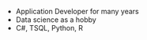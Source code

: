 <ul>
  <li>Application Developer for many years</li>
  <li>Data science as a hobby</li>
  <li>C#, TSQL, Python, R</li>
</ul>


